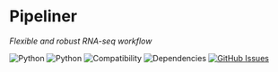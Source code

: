# Pipeliner
<i>Flexible and robust RNA-seq workflow</i>

![Python](https://img.shields.io/badge/Pipeline-Python%202.7-blue.svg)
![Python](https://img.shields.io/badge/Web%20App-Python%203.6-blue.svg)
![Compatibility](https://img.shields.io/badge/Compatibility-Linux%20%2F%20OSX-orange.svg)
![Dependencies](https://img.shields.io/badge/dependencies-up%20to%20date-brightgreen.svg)
[![GitHub Issues](https://img.shields.io/github/issues/Crypto-AI/Gemini.svg)](https://github.com/Crypto-AI/Gemini/issues)
